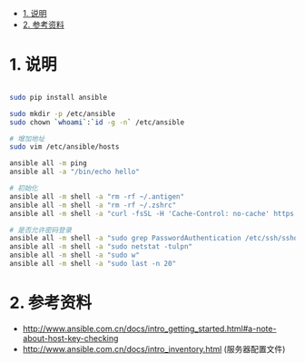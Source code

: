<!-- TOC -->

- [1. 说明](#1-说明)
- [2. 参考资料](#2-参考资料)

<!-- /TOC -->


# 1. 说明

```bash

sudo pip install ansible

sudo mkdir -p /etc/ansible
sudo chown `whoami`:`id -g -n` /etc/ansible

# 增加地址
sudo vim /etc/ansible/hosts 

ansible all -m ping
ansible all -a "/bin/echo hello"

# 初始化
ansible all -m shell -a "rm -rf ~/.antigen"
ansible all -m shell -a "rm -rf ~/.zshrc"
ansible all -m shell -a "curl -fsSL -H 'Cache-Control: no-cache' https://gitee.com/yqsy/initscript/raw/master/bootstrap.sh | bash"

# 是否允许密码登录
ansible all -m shell -a "sudo grep PasswordAuthentication /etc/ssh/sshd_config"
ansible all -m shell -a "sudo netstat -tulpn"
ansible all -m shell -a "sudo w"
ansible all -m shell -a "sudo last -n 20"
```

# 2. 参考资料

* http://www.ansible.com.cn/docs/intro_getting_started.html#a-note-about-host-key-checking
* http://www.ansible.com.cn/docs/intro_inventory.html (服务器配置文件)
